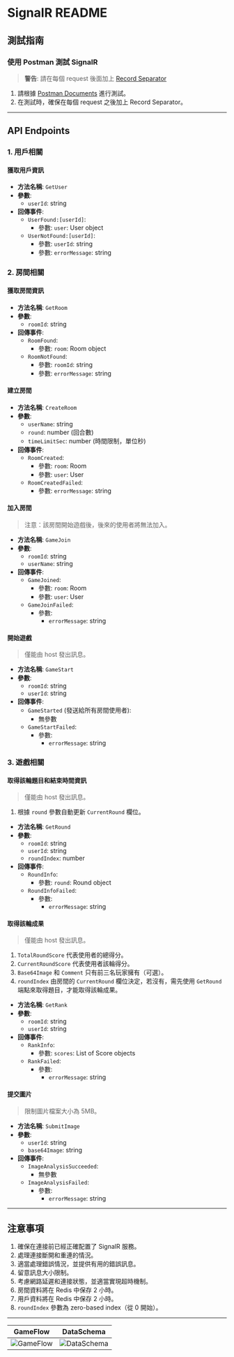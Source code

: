 # SignalR README

## 測試指南

### 使用 Postman 測試 SignalR

> **警告**: 請在每個 request 後面加上 [Record Separator](https://symbl.cc/en/001E/)

1. 請根據 [Postman Documents](https://warped-robot-79802.postman.co/workspace/My-Workspace~3161c694-30f3-4b7e-8bb0-23d06a01cf20/ws-raw-request/67ffb3afac0e77435e200472) 進行測試。
2. 在測試時，確保在每個 request 之後加上 Record Separator。

---

## API Endpoints

### 1. 用戶相關

#### 獲取用戶資訊

- **方法名稱**: `GetUser`
- **參數**:
  - `userId`: string
- **回傳事件**:
  - `UserFound:[userId]`:
    - 參數: `user`: User object
  - `UserNotFound:[userId]`:
    - 參數: `userId`: string
    - 參數: `errorMessage`: string

### 2. 房間相關

#### 獲取房間資訊

- **方法名稱**: `GetRoom`
- **參數**:
  - `roomId`: string
- **回傳事件**:
  - `RoomFound`:
    - 參數: `room`: Room object
  - `RoomNotFound`:
    - 參數: `roomId`: string
    - 參數: `errorMessage`: string

#### 建立房間

- **方法名稱**: `CreateRoom`
- **參數**:
  - `userName`: string
  - `round`: number (回合數)
  - `timeLimitSec`: number (時間限制，單位秒)
- **回傳事件**:
  - `RoomCreated`:
    - 參數: `room`: Room
    - 參數: `user`: User
  - `RoomCreatedFailed`:
    - 參數: `errorMessage`: string

#### 加入房間

> 注意：該房間開始遊戲後，後來的使用者將無法加入。

- **方法名稱**: `GameJoin`
- **參數**:
  - `roomId`: string
  - `userName`: string
- **回傳事件**:
  - `GameJoined`:
    - 參數: `room`: Room
    - 參數: `user`: User
  - `GameJoinFailed`:
    - 參數:
      - `errorMessage`: string

#### 開始遊戲

> 僅能由 host 發出訊息。

- **方法名稱**: `GameStart`
- **參數**:
  - `roomId`: string
  - `userId`: string
- **回傳事件**:
  - `GameStarted` (發送給所有房間使用者):
    - 無參數
  - `GameStartFailed`:
    - 參數:
      - `errorMessage`: string

### 3. 遊戲相關

#### 取得該輪題目和結束時間資訊

> 僅能由 host 發出訊息。

1. 根據 `round` 參數自動更新 `CurrentRound` 欄位。

- **方法名稱**: `GetRound`
- **參數**:
  - `roomId`: string
  - `userId`: string
  - `roundIndex`: number
- **回傳事件**:
  - `RoundInfo`:
    - 參數: `round`: Round object
  - `RoundInfoFailed`:
    - 參數:
      - `errorMessage`: string

#### 取得該輪成果

> 僅能由 host 發出訊息。

1. `TotalRoundScore` 代表使用者的總得分。
2. `CurrentRoundScore` 代表使用者該輪得分。
3. `Base64Image` 和 `Comment` 只有前三名玩家擁有（可選）。
4. `roundIndex` 由房間的 `CurrentRound` 欄位決定，若沒有，需先使用 `GetRound` 端點來取得題目，才能取得該輪成果。

- **方法名稱**: `GetRank`
- **參數**:
  - `roomId`: string
  - `userId`: string
- **回傳事件**:
  - `RankInfo`:
    - 參數: `scores`: List of Score objects
  - `RankFailed`:
    - 參數:
      - `errorMessage`: string

#### 提交圖片

> 限制圖片檔案大小為 5MB。

- **方法名稱**: `SubmitImage`
- **參數**:
  - `userId`: string
  - `base64Image`: string
- **回傳事件**:
  - `ImageAnalysisSucceeded`:
    - 無參數
  - `ImageAnalysisFailed`:
    - 參數:
      - `errorMessage`: string

---

## 注意事項

1. 確保在連接前已經正確配置了 SignalR 服務。
2. 處理連接斷開和重連的情況。
3. 適當處理錯誤情況，並提供有用的錯誤訊息。
4. 留意訊息大小限制。
5. 考慮網路延遲和連接狀態，並適當實現超時機制。
6. 房間資料將在 Redis 中保存 2 小時。
7. 用戶資料將在 Redis 中保存 2 小時。
8. `roundIndex` 參數為 zero-based index（從 0 開始）。

---

| GameFlow | DataSchema |
|----------|------------|
| ![GameFlow](https://github.com/user-attachments/assets/03092c45-147f-4a85-b49a-f13e9bc58e59) | ![DataSchema](https://github.com/user-attachments/assets/7cb9b966-3b2e-4666-8f7d-2e29e8296965) |


